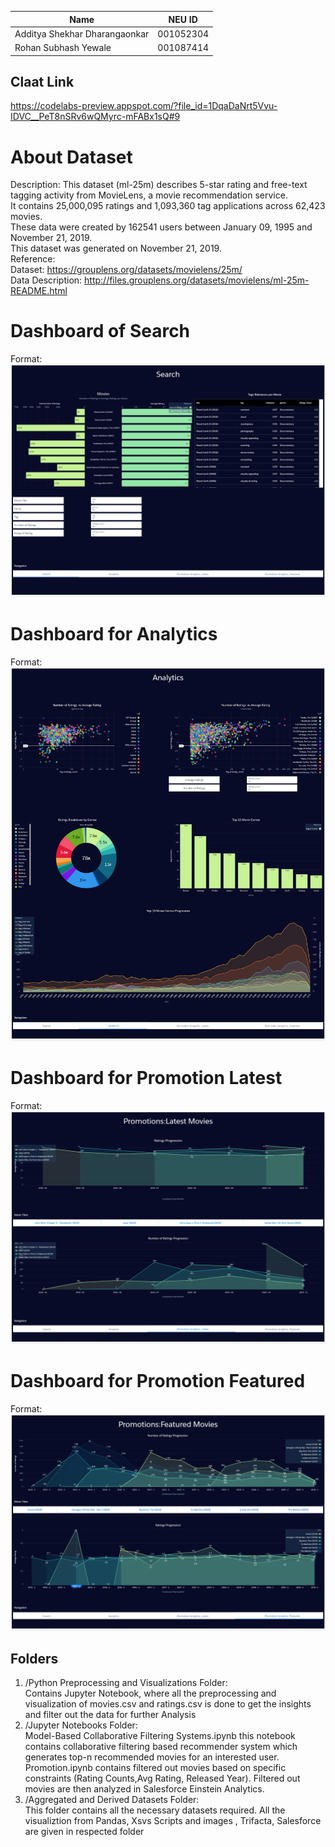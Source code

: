 | Name | NEU ID 
| --- | --- 
|Additya Shekhar Dharangaonkar | 001052304
|Rohan Subhash Yewale | 001087414

## Claat Link 
https://codelabs-preview.appspot.com/?file_id=1DqaDaNrt5Vvu-IDVC__PeT8nSRv6wQMyrc-mFABx1sQ#9 

# **About Dataset**
Description:
This dataset (ml-25m) describes 5-star rating and free-text tagging activity from MovieLens, a movie recommendation service.<br />
It contains 25,000,095 ratings and 1,093,360 tag applications across 62,423 movies.<br />
These data were created by 162541 users between January 09, 1995 and November 21, 2019.<br />
This dataset was generated on November 21, 2019.<br />
Reference:<br />
Dataset: https://grouplens.org/datasets/movielens/25m/ <br />
Data Description: http://files.grouplens.org/datasets/movielens/ml-25m-README.html


# **Dashboard of Search**

Format: ![Alt Text](https://github.com/rhnyewale/INFO7374-Algorithmic-Digital-Marketing/blob/master/Assignment_2-MovieLens%20Data%20Analysis/Salesforce/MovieLens%20Search.png)

# **Dashboard for Analytics**

Format: ![Alt Text](https://github.com/rhnyewale/INFO7374-Algorithmic-Digital-Marketing/blob/master/Assignment_2-MovieLens%20Data%20Analysis/Salesforce/MovieLens%20Analytics.png)

# **Dashboard for Promotion Latest**

Format: ![Alt Text](https://github.com/rhnyewale/INFO7374-Algorithmic-Digital-Marketing/blob/master/Assignment_2-MovieLens%20Data%20Analysis/Salesforce/MovieLens%20Promotion1.png)

# **Dashboard for Promotion Featured**

Format: ![Alt Text](https://github.com/rhnyewale/INFO7374-Algorithmic-Digital-Marketing/blob/master/Assignment_2-MovieLens%20Data%20Analysis/Salesforce/MovieLens%20Promotion2.png)

## Folders
 1. /Python Preprocessing and Visualizations Folder:<br /> 
 Contains Jupyter Notebook, where all the preprocessing and visualization of movies.csv and ratings.csv is done to get the insights and filter out the data for further Analysis<br /> 
 2. /Jupyter Notebooks Folder:<br />
 Model-Based Collaborative Filtering Systems.ipynb this notebook contains collaborative filtering based recommender system which     generates top-n recommended movies for an interested user.<br />
 Promotion.ipynb contains filtered out movies based on specific constraints (Rating Counts,Avg Rating, Released Year). Filtered out movies are then analyzed in Salesforce Einstein Analytics.
 3. /Aggregated and Derived Datasets Folder: <br />
 This folder contains all the necessary datasets required.
 All the visualiztion from Pandas, Xsvs Scripts and images , Trifacta, Salesforce are given in respected folder
